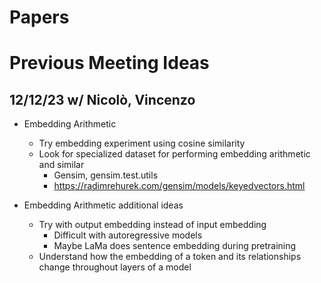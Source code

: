 # Papers

# Previous Meeting Ideas

## 12/12/23 w/ Nicolò, Vincenzo

- Embedding Arithmetic
    - Try embedding experiment using cosine similarity
    - Look for specialized dataset for performing embedding arithmetic and similar
        - Gensim, gensim.test.utils
        - https://radimrehurek.com/gensim/models/keyedvectors.html

- Embedding Arithmetic additional ideas
    - Try with output embedding instead of input embedding
        - Difficult with autoregressive models
        - Maybe LaMa does sentence embedding during pretraining
    - Understand how the embedding of a token and its relationships change throughout layers of a model